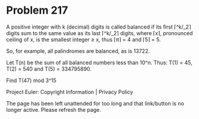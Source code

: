 #   Problem 217

   A positive integer with k (decimal) digits is called balanced if its first
   ⌈^k/_2⌉ digits sum to the same value as its last ⌈^k/_2⌉ digits, where
   ⌈x⌉, pronounced ceiling of x, is the smallest integer ≥ x, thus ⌈π⌉ = 4
   and ⌈5⌉ = 5.

   So, for example, all palindromes are balanced, as is 13722.

   Let T(n) be the sum of all balanced numbers less than 10^n.
   Thus: T(1) = 45, T(2) = 540 and T(5) = 334795890.

   Find T(47) mod 3^15

   Project Euler: Copyright Information | Privacy Policy

   The page has been left unattended for too long and that link/button is no
   longer active. Please refresh the page.

